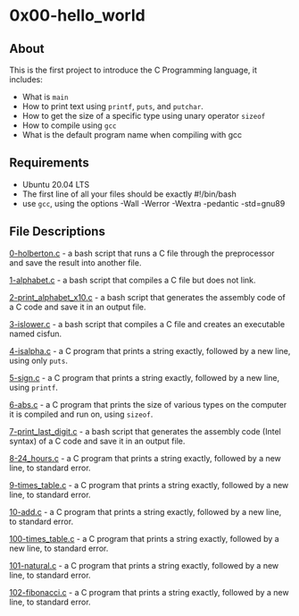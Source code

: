 # 0x00-hello_world
## About
This is the first project to introduce the C Programming language, it includes:
- What is `main`
- How to print text using `printf`, `puts`, and `putchar`.
- How to get the size of a specific type using unary operator `sizeof`
- How to compile using `gcc`
- What is the default program name when compiling with gcc

## Requirements
- Ubuntu 20.04 LTS
- The first line of all your files should be exactly #!/bin/bash
- use `gcc`, using the options -Wall -Werror -Wextra -pedantic -std=gnu89

## File Descriptions
[0-holberton.c](https://github.com/szbrooks2017/holbertonschool-low_level_programming/blob/main/0x02-functions_nested_loops/0-holberton.c) -  a bash script that runs a C file through the preprocessor and save the result into another file.

[1-alphabet.c](https://github.com/szbrooks2017/holbertonschool-low_level_programming/blob/main/0x02-functions_nested_loops/1-alphabet.c) - a bash script that compiles a C file but does not link.

[2-print_alphabet_x10.c](https://github.com/szbrooks2017/holbertonschool-low_level_programming/blob/main/0x02-functions_nested_loops/2-print_alphabet_x10.c) -  a bash script that generates the assembly code of a C code and save it in an output file.

[3-islower.c](https://github.com/szbrooks2017/holbertonschool-low_level_programming/blob/main/0x02-functions_nested_loops/3-islower.c) - a bash script that compiles a C file and creates an executable named cisfun.

[4-isalpha.c](https://github.com/szbrooks2017/holbertonschool-low_level_programming/blob/main/0x02-functions_nested_loops/4-isalpha.c) - a C program that prints a string exactly, followed by a new line, using only `puts`.

[5-sign.c](https://github.com/szbrooks2017/holbertonschool-low_level_programming/blob/main/0x02-functions_nested_loops/5-sign.c) - a C program that prints a string exactly, followed by a new line, using `printf`.

[6-abs.c](https://github.com/szbrooks2017/holbertonschool-low_level_programming/blob/main/0x02-functions_nested_loops/6-abs.c) - a C program that prints the size of various types on the computer it is compiled and run on, using  `sizeof`.

[7-print_last_digit.c](https://github.com/szbrooks2017/holbertonschool-low_level_programming/blob/main/0x02-functions_nested_loops/7-print_last_digit.c) -  a bash script that generates the assembly code (Intel syntax) of a C code and save it in an output file.

[8-24_hours.c](https://github.com/szbrooks2017/holbertonschool-low_level_programming/blob/main/0x02-functions_nested_loops/8-24_hours.c) -  a C program that prints a string exactly, followed by a new line, to standard error.

[9-times_table.c](https://github.com/szbrooks2017/holbertonschool-low_level_programming/blob/main/0x02-functions_nested_loops/9-times_table.c) -  a C program that prints a string exactly, followed by a new line, to standard error.

[10-add.c](https://github.com/szbrooks2017/holbertonschool-low_level_programming/blob/main/0x02-functions_nested_loops/10-add.c) -  a C program that prints a string exactly, followed by a new line, to standard error.

[100-times_table.c](https://github.com/szbrooks2017/holbertonschool-low_level_programming/blob/main/0x02-functions_nested_loops/100-times_table.c) -  a C program that prints a string exactly, followed by a new line, to standard error.

[101-natural.c](https://github.com/szbrooks2017/holbertonschool-low_level_programming/blob/main/0x02-functions_nested_loops/101-natural.c) -  a C program that prints a string exactly, followed by a new line, to standard error.

[102-fibonacci.c](https://github.com/szbrooks2017/holbertonschool-low_level_programming/blob/main/0x02-functions_nested_loops/102-fibonacci.c) -  a C program that prints a string exactly, followed by a new line, to standard error.
